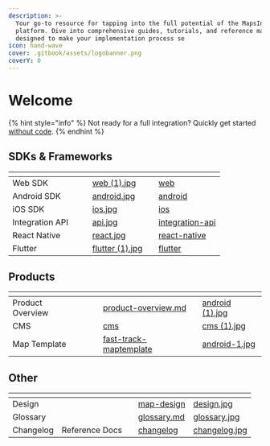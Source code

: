 ```yaml
---
description: >-
  Your go-to resource for tapping into the full potential of the MapsIndoors®
  platform. Dive into comprehensive guides, tutorials, and reference materials
  designed to make your implementation process se
icon: hand-wave
cover: .gitbook/assets/logobanner.png
coverY: 0
---
```


# Welcome

{% hint style="info" %}
Not ready for a full integration? Quickly get started [without code](products/web-app.md).
{% endhint %}

## SDKs & Frameworks

<table data-view="cards"><thead><tr><th></th><th data-hidden></th><th data-hidden></th><th data-hidden data-card-cover data-type="files"></th><th data-hidden data-type="content-ref"></th><th data-hidden data-card-target data-type="content-ref"></th></tr></thead><tbody><tr><td>Web SDK</td><td></td><td></td><td><a href=".gitbook/assets/web (1).jpg">web (1).jpg</a></td><td></td><td><a href="sdks-and-frameworks/web/">web</a></td></tr><tr><td>Android SDK</td><td></td><td></td><td><a href=".gitbook/assets/android.jpg">android.jpg</a></td><td></td><td><a href="sdks-and-frameworks/android/">android</a></td></tr><tr><td>iOS SDK</td><td></td><td></td><td><a href=".gitbook/assets/ios.jpg">ios.jpg</a></td><td></td><td><a href="sdks-and-frameworks/ios/">ios</a></td></tr><tr><td>Integration API</td><td></td><td></td><td><a href=".gitbook/assets/api.jpg">api.jpg</a></td><td></td><td><a href="sdks-and-frameworks/integration-api/">integration-api</a></td></tr><tr><td>React Native</td><td></td><td></td><td><a href=".gitbook/assets/react.jpg">react.jpg</a></td><td></td><td><a href="sdks-and-frameworks/react-native/">react-native</a></td></tr><tr><td>Flutter</td><td></td><td></td><td><a href=".gitbook/assets/flutter (1).jpg">flutter (1).jpg</a></td><td></td><td><a href="sdks-and-frameworks/flutter/">flutter</a></td></tr></tbody></table>

## Products

<table data-view="cards"><thead><tr><th></th><th data-hidden></th><th data-hidden></th><th data-hidden data-card-target data-type="content-ref"></th><th data-hidden data-card-cover data-type="files"></th></tr></thead><tbody><tr><td>Product Overview</td><td></td><td></td><td><a href="products/product-overview.md">product-overview.md</a></td><td><a href=".gitbook/assets/android (1).jpg">android (1).jpg</a></td></tr><tr><td>CMS</td><td></td><td></td><td><a href="products/cms/">cms</a></td><td><a href=".gitbook/assets/cms (1).jpg">cms (1).jpg</a></td></tr><tr><td>Map Template</td><td></td><td></td><td><a href="products/fast-track-maptemplate/">fast-track-maptemplate</a></td><td><a href=".gitbook/assets/android-1.jpg">android-1.jpg</a></td></tr></tbody></table>

## Other

<table data-view="cards"><thead><tr><th></th><th data-hidden></th><th data-hidden></th><th data-hidden data-card-target data-type="content-ref"></th><th data-hidden data-card-cover data-type="files"></th></tr></thead><tbody><tr><td>Design</td><td></td><td></td><td><a href="other/map-design/">map-design</a></td><td><a href=".gitbook/assets/design.jpg">design.jpg</a></td></tr><tr><td>Glossary</td><td></td><td></td><td><a href="other/glossary.md">glossary.md</a></td><td><a href=".gitbook/assets/glossary.jpg">glossary.jpg</a></td></tr><tr><td>Changelog</td><td>Reference Docs</td><td></td><td><a href="other/changelog/">changelog</a></td><td><a href=".gitbook/assets/changelog.jpg">changelog.jpg</a></td></tr></tbody></table>
